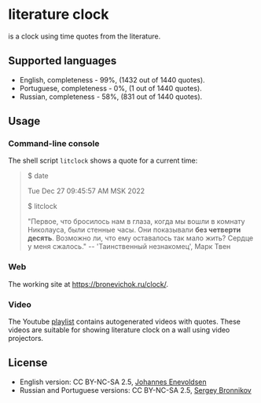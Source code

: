 # literature clock

is a clock using time quotes from the literature.

## Supported languages

- English, completeness - 99%, (1432 out of 1440 quotes).
- Portuguese, completeness - 0%, (1 out of 1440 quotes).
- Russian, completeness - 58%, (831 out of 1440 quotes).

## Usage

### Command-line console

The shell script `litclock` shows a quote for a current time:

> $ date
>
> Tue Dec 27 09:45:57 AM MSK 2022
>
> $ litclock
>
> "Первое, что бросилось нам в глаза, когда мы вошли в комнату Николауса,
> были стенные часы. Они показывали **без четверти десять**.
> Возможно ли, что ему оставалось так мало жить? Сердце у меня сжалось."
> -- 'Таинственный незнакомец', Марк Твен

### Web

The working site at https://bronevichok.ru/clock/.

### Video

The Youtube [playlist][youtube] contains autogenerated
videos with quotes. These videos are suitable for showing literature
clock on a wall using video projectors.

## License

- English version: CC BY-NC-SA 2.5, [Johannes Enevoldsen](https://jenevoldsen.com/)
- Russian and Portuguese versions: CC BY-NC-SA 2.5, [Sergey Bronnikov](https://bronevichok.ru/)

[youtube]: https://www.youtube.com/watch?v=agdtDR0ML6w&list=PLJhgYyft6AM3zjhozIq4yWh6bCQchQOrR
